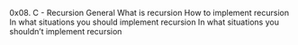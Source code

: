 0x08. C - Recursion
General
What is recursion
How to implement recursion
In what situations you should implement recursion
In what situations you shouldn’t implement recursion
